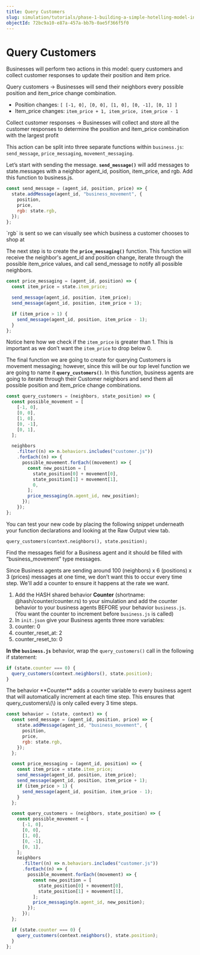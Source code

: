 ```yaml
---
title: Query Customers
slug: simulation/tutorials/phase-1-building-a-simple-hotelling-model-in-2d/query-customers
objectId: 72bc9a10-e87a-457a-bb7b-0ae5f366f5f0
---
```


# Query Customers

Businesses will perform two actions in this model: query customers and collect customer responses to update their position and item price.

<Hint style="info">
  
Query customers → Businesses will send their neighbors every possible position and item_price change combination.

- Position changes: `[ [-1, 0], [0, 0], [1, 0], [0, -1], [0, 1] ]`
- Item_price changes: `item_price + 1, item_price, item_price - 1`

Collect customer responses → Businesses will collect and store all the customer responses to determine the position and item_price combination with the largest profit
</Hint>

This action can be split into three separate functions within `business.js`: `send_message`, `price_messaging`, `movement_messaging`.

Let’s start with sending the message. **`send_message()`** will add messages to state.messages with a neighbor agent_id, position, item_price, and rgb. Add this function to business.js.

<Tabs>
<Tab title="business.js" >

```javascript
const send_message = (agent_id, position, price) => {
  state.addMessage(agent_id, "business_movement", {
    position,
    price,
    rgb: state.rgb,
  });
};
```

</Tab>
</Tabs>

<Hint style="info">
`rgb` is sent so we can visually see which business a customer chooses to shop at
</Hint>

The next step is to create the **`price_messaging()`** function. This function will receive the neighbor's agent_id and position change, iterate through the possible item_price values, and call send_message to notify all possible neighbors.

```javascript
const price_messaging = (agent_id, position) => {
  const item_price = state.item_price;

  send_message(agent_id, position, item_price);
  send_message(agent_id, position, item_price + 1);

  if (item_price > 1) {
    send_message(agent_id, position, item_price - 1);
  }
};
```

Notice here how we check if the `item_price` is greater than 1. This is important as we don’t want the `item_price` to drop below 0.

The final function we are going to create for querying Customers is movement messaging; however, since this will be our top level function we are going to name it **`query_customers()`**. In this function, business agents are going to iterate through their Customer neighbors and send them all possible position and item_price change combinations.

```javascript
const query_customers = (neighbors, state_position) => {
  const possible_movement = [
    [-1, 0],
    [0, 0],
    [1, 0],
    [0, -1],
    [0, 1],
  ];

  neighbors
    .filter((n) => n.behaviors.includes("customer.js"))
    .forEach((n) => {
      possible_movement.forEach((movement) => {
        const new_position = [
          state_position[0] + movement[0],
          state_position[1] + movement[1],
          0,
        ];
        price_messaging(n.agent_id, new_position);
      });
    });
};
```

You can test your new code by placing the following snippet underneath your function declarations and looking at the Raw Output view tab.

```text
query_customers(context.neighbors(), state.position);
```

Find the messages field for a Business agent and it should be filled with “business_movement” type messages.

<Hint style="danger" >

Since Business agents are sending around 100 \(neighbors\) x 6 \(positions\) x 3 \(prices\) messages at one time, we don’t want this to occur every time step. We'll add a counter to ensure it happens at the rate we want.

1. Add the HASH shared behavior **Counter** \(shortname: @hash/counter/counter.rs\) to your simulation and add the counter behavior to your business agents BEFORE your behavior `business.js`. \(You want the counter to increment before `business.js` is called\)
1. In `init.json` give your Business agents three more variables:
1. counter: 0
1. counter_reset_at: 2
1. counter_reset_to: 0

**In the `business.js`** behavior, wrap the `query_customers()` call in the following if statement:
</Hint>

```javascript
if (state.counter === 0) {
  query_customers(context.neighbors(), state.position);
}
```

<Hint style="danger" >
The behavior **Counter** adds a counter variable to every business agent that will automatically increment at each time step. This ensures that query_customers\(\) is only called every 3 time steps.
</Hint>

<Tabs>
<Tab title="business.js" >

```javascript
const behavior = (state, context) => {
  const send_message = (agent_id, position, price) => {
    state.addMessage(agent_id, "business_movement", {
      position,
      price,
      rgb: state.rgb,
    });
  };

  const price_messaging = (agent_id, position) => {
    const item_price = state.item_price;
    send_message(agent_id, position, item_price);
    send_message(agent_id, position, item_price + 1);
    if (item_price > 1) {
      send_message(agent_id, position, item_price - 1);
    }
  };

  const query_customers = (neighbors, state_position) => {
    const possible_movement = [
      [-1, 0],
      [0, 0],
      [1, 0],
      [0, -1],
      [0, 1],
    ];
    neighbors
      .filter((n) => n.behaviors.includes("customer.js"))
      .forEach((n) => {
        possible_movement.forEach((movement) => {
          const new_position = [
            state_position[0] + movement[0],
            state_position[1] + movement[1],
          ];
          price_messaging(n.agent_id, new_position);
        });
      });
  };

  if (state.counter === 0) {
    query_customers(context.neighbors(), state.position);
  }
};
```

</Tab>
</Tabs>
